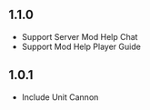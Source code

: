 ## 1.1.0

- Support Server Mod Help Chat
- Support Mod Help Player Guide

## 1.0.1

- Include Unit Cannon
